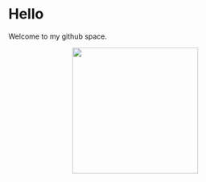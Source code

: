 # Hello

Welcome to my github space.

<div id="header" align="center">
  <img src="https://media.giphy.com/media/CfsHhb5lUjBcLuXmz6/giphy.gif" width="250"/>
</div>

